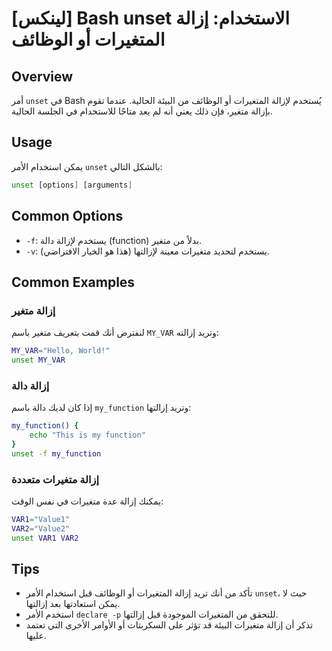 # [لينكس] Bash unset الاستخدام: إزالة المتغيرات أو الوظائف

## Overview
أمر `unset` في Bash يُستخدم لإزالة المتغيرات أو الوظائف من البيئة الحالية. عندما تقوم بإزالة متغير، فإن ذلك يعني أنه لم يعد متاحًا للاستخدام في الجلسة الحالية.

## Usage
يمكن استخدام الأمر `unset` بالشكل التالي:

```bash
unset [options] [arguments]
```

## Common Options
- `-f`: يستخدم لإزالة دالة (function) بدلاً من متغير.
- `-v`: يستخدم لتحديد متغيرات معينة لإزالتها (هذا هو الخيار الافتراضي).

## Common Examples

### إزالة متغير
لنفترض أنك قمت بتعريف متغير باسم `MY_VAR` وتريد إزالته:

```bash
MY_VAR="Hello, World!"
unset MY_VAR
```

### إزالة دالة
إذا كان لديك دالة باسم `my_function` وتريد إزالتها:

```bash
my_function() {
    echo "This is my function"
}
unset -f my_function
```

### إزالة متغيرات متعددة
يمكنك إزالة عدة متغيرات في نفس الوقت:

```bash
VAR1="Value1"
VAR2="Value2"
unset VAR1 VAR2
```

## Tips
- تأكد من أنك تريد إزالة المتغيرات أو الوظائف قبل استخدام الأمر `unset`، حيث لا يمكن استعادتها بعد إزالتها.
- استخدم الأمر `declare -p` للتحقق من المتغيرات الموجودة قبل إزالتها.
- تذكر أن إزالة متغيرات البيئة قد تؤثر على السكربتات أو الأوامر الأخرى التي تعتمد عليها.